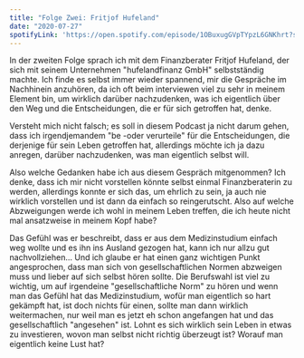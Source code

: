 ```yaml
---
title: "Folge Zwei: Fritjof Hufeland"
date: "2020-07-27"
spotifyLink: 'https://open.spotify.com/episode/1OBuxugGVpTYpzL6GNKhrt?si=MzC0IQVqSpauLLcf7azw0g'
---
```

In der zweiten Folge sprach ich mit dem Finanzberater Fritjof Hufeland, der sich mit seinem Unternehmen "hufelandfinanz GmbH" selbstständig machte. 
Ich finde es selbst immer wieder spannend, mir die Gespräche im Nachhinein anzuhören, da ich oft beim interviewen viel zu sehr in meinem Element bin, um wirklich darüber nachzudenken, was ich eigentlich über den Weg und die Entscheidungen, die er für sich getroffen hat, denke.

Versteht mich nicht falsch; es soll in diesem Podcast ja nicht darum gehen, dass ich irgendjemandem "be -oder verurteile" für die Entscheidungen, die derjenige für sein Leben getroffen hat, allerdings möchte ich ja dazu anregen, darüber nachzudenken, was man eigentlich selbst will. 

Also welche Gedanken habe ich aus diesem Gespräch mitgenommen? Ich denke, dass ich mir nicht vorstellen könnte selbst einmal Finanzberaterin zu werden, allerdings konnte er sich das, um ehrlich zu sein, ja auch nie wirklich vorstellen und ist dann da einfach so reingerutscht. Also auf welche Abzweigungen werde ich wohl in meinem Leben treffen, die ich heute nicht mal ansatzweise in meinem Kopf habe?

Das Gefühl was er beschreibt, dass er aus dem Medizinstudium einfach weg wollte und es ihn ins Ausland gezogen hat, kann ich nur allzu gut nachvollziehen...
Und ich glaube er hat einen ganz wichtigen Punkt angesprochen, dass man sich von gesellschaftlichen Normen abzweigen muss und lieber auf sich selbst hören sollte. 
Die Berufswahl ist viel zu wichtig, um auf irgendeine "gesellschaftliche Norm" zu hören und wenn man das Gefühl hat das Medizinstudium, wofür man eigentlich so hart gekämpft hat, ist doch nichts für einen, sollte man dann wirklich weitermachen, nur weil man es jetzt eh schon angefangen hat und das gesellschaftlich "angesehen" ist. Lohnt es sich wirklich sein Leben in etwas zu investieren, wovon man selbst nicht richtig überzeugt ist? Worauf man eigentlich keine Lust hat?